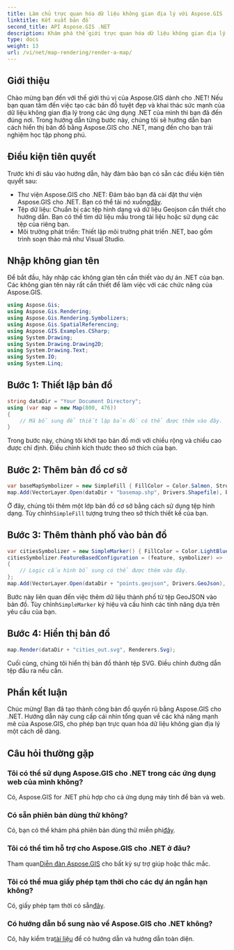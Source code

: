 ```yaml
---
title: Làm chủ trực quan hóa dữ liệu không gian địa lý với Aspose.GIS
linktitle: Kết xuất bản đồ
second_title: API Aspose.GIS .NET
description: Khám phá thế giới trực quan hóa dữ liệu không gian địa lý với Aspose.GIS cho .NET. Tạo bản đồ tuyệt đẹp một cách dễ dàng. Tải ngay! #Aspose #GIS
type: docs
weight: 13
url: /vi/net/map-rendering/render-a-map/
---
```

## Giới thiệu
Chào mừng bạn đến với thế giới thú vị của Aspose.GIS dành cho .NET! Nếu bạn quan tâm đến việc tạo các bản đồ tuyệt đẹp và khai thác sức mạnh của dữ liệu không gian địa lý trong các ứng dụng .NET của mình thì bạn đã đến đúng nơi. Trong hướng dẫn từng bước này, chúng tôi sẽ hướng dẫn bạn cách hiển thị bản đồ bằng Aspose.GIS cho .NET, mang đến cho bạn trải nghiệm học tập phong phú.
## Điều kiện tiên quyết
Trước khi đi sâu vào hướng dẫn, hãy đảm bảo bạn có sẵn các điều kiện tiên quyết sau:
-  Thư viện Aspose.GIS cho .NET: Đảm bảo bạn đã cài đặt thư viện Aspose.GIS cho .NET. Bạn có thể tải nó xuống[đây](https://releases.aspose.com/gis/net/).
- Tệp dữ liệu: Chuẩn bị các tệp hình dạng và dữ liệu Geojson cần thiết cho hướng dẫn. Bạn có thể tìm dữ liệu mẫu trong tài liệu hoặc sử dụng các tệp của riêng bạn.
- Môi trường phát triển: Thiết lập môi trường phát triển .NET, bao gồm trình soạn thảo mã như Visual Studio.
## Nhập không gian tên
Để bắt đầu, hãy nhập các không gian tên cần thiết vào dự án .NET của bạn. Các không gian tên này rất cần thiết để làm việc với các chức năng của Aspose.GIS.
```csharp
using Aspose.Gis;
using Aspose.Gis.Rendering;
using Aspose.Gis.Rendering.Symbolizers;
using Aspose.Gis.SpatialReferencing;
using Aspose.GIS.Examples.CSharp;
using System.Drawing;
using System.Drawing.Drawing2D;
using System.Drawing.Text;
using System.IO;
using System.Linq;
```
## Bước 1: Thiết lập bản đồ
```csharp
string dataDir = "Your Document Directory";
using (var map = new Map(800, 476))
{
    // Mã bổ sung để thiết lập bản đồ có thể được thêm vào đây.
}
```
Trong bước này, chúng tôi khởi tạo bản đồ mới với chiều rộng và chiều cao được chỉ định. Điều chỉnh kích thước theo sở thích của bạn.
## Bước 2: Thêm bản đồ cơ sở
```csharp
var baseMapSymbolizer = new SimpleFill { FillColor = Color.Salmon, StrokeWidth = 0.75 };
map.Add(VectorLayer.Open(dataDir + "basemap.shp", Drivers.Shapefile), baseMapSymbolizer);
```
 Ở đây, chúng tôi thêm một lớp bản đồ cơ sở bằng cách sử dụng tệp hình dạng. Tùy chỉnh`SimpleFill` tượng trưng theo sở thích thiết kế của bạn.
## Bước 3: Thêm thành phố vào bản đồ
```csharp
var citiesSymbolizer = new SimpleMarker() { FillColor = Color.LightBlue };
citiesSymbolizer.FeatureBasedConfiguration = (feature, symbolizer) =>
{
    // Logic cấu hình bổ sung có thể được thêm vào đây.
};
map.Add(VectorLayer.Open(dataDir + "points.geojson", Drivers.GeoJson), citiesSymbolizer);
```
 Bước này liên quan đến việc thêm dữ liệu thành phố từ tệp GeoJSON vào bản đồ. Tùy chỉnh`SimpleMarker` ký hiệu và cấu hình các tính năng dựa trên yêu cầu của bạn.
## Bước 4: Hiển thị bản đồ
```csharp
map.Render(dataDir + "cities_out.svg", Renderers.Svg);
```
Cuối cùng, chúng tôi hiển thị bản đồ thành tệp SVG. Điều chỉnh đường dẫn tệp đầu ra nếu cần.
## Phần kết luận
Chúc mừng! Bạn đã tạo thành công bản đồ quyến rũ bằng Aspose.GIS cho .NET. Hướng dẫn này cung cấp cái nhìn tổng quan về các khả năng mạnh mẽ của Aspose.GIS, cho phép bạn trực quan hóa dữ liệu không gian địa lý một cách dễ dàng.
## Câu hỏi thường gặp
### Tôi có thể sử dụng Aspose.GIS cho .NET trong các ứng dụng web của mình không?
Có, Aspose.GIS for .NET phù hợp cho cả ứng dụng máy tính để bàn và web.
### Có sẵn phiên bản dùng thử không?
Có, bạn có thể khám phá phiên bản dùng thử miễn phí[đây](https://releases.aspose.com/).
### Tôi có thể tìm hỗ trợ cho Aspose.GIS cho .NET ở đâu?
 Tham quan[Diễn đàn Aspose.GIS](https://forum.aspose.com/c/gis/33) cho bất kỳ sự trợ giúp hoặc thắc mắc.
### Tôi có thể mua giấy phép tạm thời cho các dự án ngắn hạn không?
 Có, giấy phép tạm thời có sẵn[đây](https://purchase.aspose.com/temporary-license/).
### Có hướng dẫn bổ sung nào về Aspose.GIS cho .NET không?
 Có, hãy kiểm tra[tài liệu](https://reference.aspose.com/gis/net/) để có hướng dẫn và hướng dẫn toàn diện.